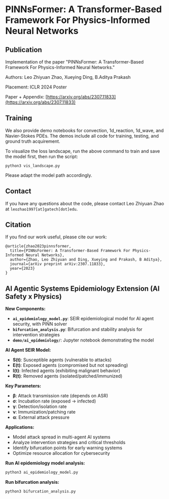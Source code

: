 # PINNsFormer: A Transformer-Based Framework For Physics-Informed Neural Networks

## Publication

Implementation of the paper "PINNsFormer: A Transformer-Based Framework For Physics-Informed Neural Networks."

Authors: Leo Zhiyuan Zhao, Xueying Ding, B.Aditya Prakash

Placement: ICLR 2024 Poster

Paper + Appendix: [https://arxiv.org/abs/2307.11833](https://arxiv.org/abs/2307.11833)

## Training

We also provide demo notebooks for convection, 1d_reaction, 1d_wave, and Navier-Stokes PDEs. The demos include all code for training, testing, and ground truth acquirement.

To visualize the loss landscape, run the above command to train and save the model first, then run the script:

```
python3 vis_landscape.py
```

Please adapt the model path accordingly.

## Contact

If you have any questions about the code, please contact Leo Zhiyuan Zhao at  ```leozhao1997[at]gatech[dot]edu```.

## Citation

If you find our work useful, please cite our work:

```
@article{zhao2023pinnsformer,
  title={PINNsFormer: A Transformer-Based Framework For Physics-Informed Neural Networks},
  author={Zhao, Leo Zhiyuan and Ding, Xueying and Prakash, B Aditya},
  journal={arXiv preprint arXiv:2307.11833},
  year={2023}
}
```
## AI Agentic Systems Epidemiology Extension (AI Safety x Physics)

**New Components:**
- **`ai_epidemiology_model.py`**: SEIR epidemiological model for AI agent security, with PINN solver
- **`bifurcation_analysis.py`**: Bifurcation and stability analysis for intervention strategies
- **`demo/ai_epidemiology/`**: Jupyter notebook demonstrating the model

**AI Agent SEIR Model:**
- **S(t)**: Susceptible agents (vulnerable to attacks)
- **E(t)**: Exposed agents (compromised but not spreading)
- **I(t)**: Infected agents (exhibiting malignant behavior)
- **R(t)**: Removed agents (isolated/patched/immunized)

**Key Parameters:**
- **β**: Attack transmission rate (depends on ASR)
- **σ**: Incubation rate (exposed → infected)
- **γ**: Detection/isolation rate
- **ν**: Immunization/patching rate
- **α**: External attack pressure

**Applications:**
- Model attack spread in multi-agent AI systems
- Analyze intervention strategies and critical thresholds
- Identify bifurcation points for early warning systems
- Optimize resource allocation for cybersecurity

**Run AI epidemiology model analysis:**
```bash
python3 ai_epidemiology_model.py
```

**Run bifurcation analysis:**
```bash
python3 bifurcation_analysis.py
```